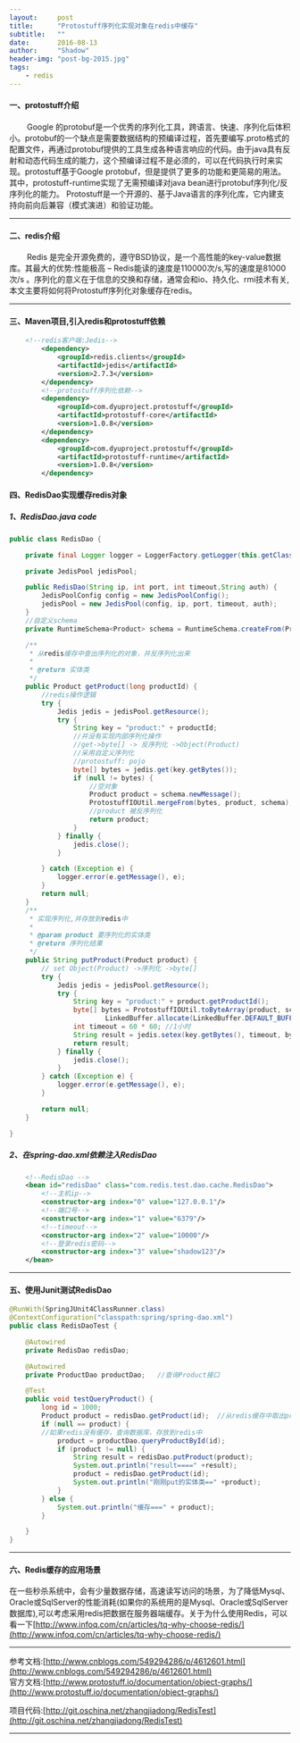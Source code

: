 ```yaml
---
layout:     post
title:      "Protostuff序列化实现对象在redis中缓存"
subtitle:   ""
date:       2016-08-13
author:     "Shadow"
header-img: "post-bg-2015.jpg"
tags:
    - redis
---
```


#### 一、protostuff介绍

&nbsp;&nbsp;&nbsp;&nbsp;&nbsp;&nbsp;&nbsp;&nbsp;Google 的protobuf是一个优秀的序列化工具，跨语言、快速、序列化后体积小。protobuf的一个缺点是需要数据结构的预编译过程，首先要编写.proto格式的配置文件，再通过protobuf提供的工具生成各种语言响应的代码。由于java具有反射和动态代码生成的能力，这个预编译过程不是必须的，可以在代码执行时来实现。protostuff基于Google protobuf，但是提供了更多的功能和更简易的用法。其中，protostuff-runtime实现了无需预编译对java bean进行protobuf序列化/反序列化的能力。
Protostuff是一个开源的、基于Java语言的序列化库，它内建支持向前向后兼容（模式演进）和验证功能。

----------

#### 二、redis介绍
&nbsp;&nbsp;&nbsp;&nbsp;&nbsp;&nbsp;&nbsp;&nbsp;Redis 是完全开源免费的，遵守BSD协议，是一个高性能的key-value数据库。其最大的优势:性能极高 – Redis能读的速度是110000次/s,写的速度是81000次/s 。序列化的意义在于信息的交换和存储，通常会和io、持久化、rmi技术有关,本文主要将如何将Protostuff序列化对象缓存在redis。

------

#### 三、Maven项目,引入redis和protostuff依赖

```xml
	<!--redis客户端:Jedis-->
        <dependency>
            <groupId>redis.clients</groupId>
            <artifactId>jedis</artifactId>
            <version>2.7.3</version>
        </dependency>
        <!--protostuff序列化依赖-->
        <dependency>
            <groupId>com.dyuproject.protostuff</groupId>
            <artifactId>protostuff-core</artifactId>
            <version>1.0.8</version>
        </dependency>
        <dependency>
            <groupId>com.dyuproject.protostuff</groupId>
            <artifactId>protostuff-runtime</artifactId>
            <version>1.0.8</version>
        </dependency>
```

#### 四、RedisDao实现缓存redis对象

##### 1、RedisDao.java code


```java
public class RedisDao {

    private final Logger logger = LoggerFactory.getLogger(this.getClass());

    private JedisPool jedisPool;

    public RedisDao(String ip, int port, int timeout,String auth) {
        JedisPoolConfig config = new JedisPoolConfig();
        jedisPool = new JedisPool(config, ip, port, timeout, auth);
    }
    //自定义schema
    private RuntimeSchema<Product> schema = RuntimeSchema.createFrom(Product.class);

    /**
     * 从redis缓存中查出序列化的对象，并反序列化出来
     *
     * @return 实体类
     */
    public Product getProduct(long productId) {
        //redis操作逻辑
        try {
            Jedis jedis = jedisPool.getResource();
            try {
                String key = "product:" + productId;
                //并没有实现内部序列化操作
                //get->byte[] -> 反序列化 ->Object(Product)
                //采用自定义序列化
                //protostuff: pojo
                byte[] bytes = jedis.get(key.getBytes());
                if (null != bytes) {
                    //空对象
                    Product product = schema.newMessage();
                    ProtostuffIOUtil.mergeFrom(bytes, product, schema);
                    //product 被反序列化
                    return product;
                }
            } finally {
                jedis.close();
            }

        } catch (Exception e) {
            logger.error(e.getMessage(), e);
        }
        return null;
    }
    /**
     * 实现序列化,并存放到redis中
     *
     * @param product 要序列化的实体类
     * @return 序列化结果
     */
    public String putProduct(Product product) {
        // set Object(Product) ->序列化 ->byte[]
        try {
            Jedis jedis = jedisPool.getResource();
            try {
                String key = "product:" + product.getProductId();
                byte[] bytes = ProtostuffIOUtil.toByteArray(product, schema,
                        LinkedBuffer.allocate(LinkedBuffer.DEFAULT_BUFFER_SIZE));
                int timeout = 60 * 60; //1小时
                String result = jedis.setex(key.getBytes(), timeout, bytes);
                return result;
            } finally {
                jedis.close();
            }
        } catch (Exception e) {
            logger.error(e.getMessage(), e);
        }

        return null;
    }

}
```

##### 2、在spring-dao.xml依赖注入RedisDao
```xml
    <!--RedisDao -->
    <bean id="redisDao" class="com.redis.test.dao.cache.RedisDao">
        <!--主机ip-->
        <constructor-arg index="0" value="127.0.0.1"/>
        <!--端口号-->
        <constructor-arg index="1" value="6379"/>
        <!--timeout-->
        <constructor-arg index="2" value="10000"/>
        <!--登录redis密码-->
        <constructor-arg index="3" value="shadow123"/>
    </bean>
```

-----

#### 五、使用Junit测试RedisDao

```java
@RunWith(SpringJUnit4ClassRunner.class)
@ContextConfiguration("classpath:spring/spring-dao.xml")
public class RedisDaoTest {

    @Autowired
    private RedisDao redisDao;

    @Autowired
    private ProductDao productDao;   //查询Product接口

    @Test
    public void testQueryProduct() {
        long id = 1000;
        Product product = redisDao.getProduct(id);  //从redis缓存中取出product
        if (null == product) {
	    //如果redis没有缓存，查询数据库，存放到redis中
            product = productDao.queryProductById(id);
            if (product != null) {
                String result = redisDao.putProduct(product);
                System.out.println("result====" +result);
                product = redisDao.getProduct(id);
                System.out.println("刚刚put的实体类==" +product);
            }
        } else {
            System.out.println("缓存===" + product);
        }

    }
}
```


-------

#### 六、Redis缓存的应用场景
在一些秒杀系统中，会有少量数据存储，高速读写访问的场景，为了降低Mysql、Oracle或SqlServer的性能消耗(如果你的系统用的是Mysql、Oracle或SqlServer数据库),可以考虑采用redis把数据在服务器端缓存。关于为什么使用Redis，可以看一下[http://www.infoq.com/cn/articles/tq-why-choose-redis/](http://www.infoq.com/cn/articles/tq-why-choose-redis/)


---------

参考文档:[http://www.cnblogs.com/549294286/p/4612601.html](http://www.cnblogs.com/549294286/p/4612601.html) <br/>
官方文档:[http://www.protostuff.io/documentation/object-graphs/](http://www.protostuff.io/documentation/object-graphs/)

项目代码:[http://git.oschina.net/zhangjiadong/RedisTest](http://git.oschina.net/zhangjiadong/RedisTest)

-------